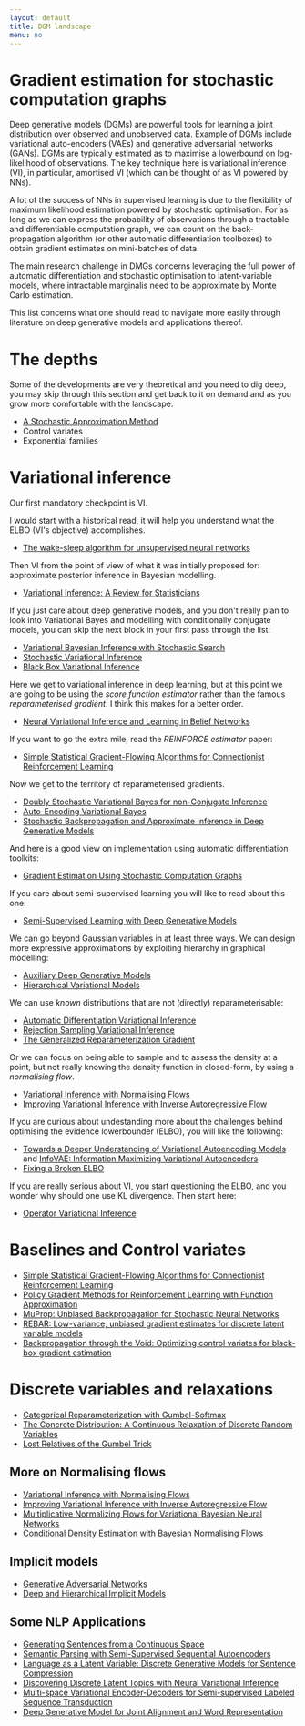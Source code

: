 ```yaml
---
layout: default
title: DGM landscape
menu: no
---
```


# Gradient estimation for stochastic computation graphs

Deep generative models (DGMs) are powerful tools for learning a joint distribution over observed and unobserved data. Example of DGMs include variational auto-encoders (VAEs) and generative adversarial networks (GANs). 
DGMs are typically estimated as to maximise a lowerbound on log-likelihood of observations. The key technique here is variational inference (VI), in particular, amortised VI (which can be thought of as VI powered by NNs). 

A lot of the success of NNs in supervised learning is due to the flexibility of maximum likelihood estimation powered by stochastic optimisation. For as long as we can express the probability of observations through a tractable and differentiable computation graph, we can count on the back-propagation algorithm (or other automatic differentiation toolboxes) to obtain gradient estimates on mini-batches of data. 

The main research challenge in DMGs concerns leveraging the full power of automatic differentiation and stochastic optimisation to latent-variable models, where intractable marginalis need to be approximate by Monte Carlo estimation. 

This list concerns what one should read to navigate more easily through literature on deep generative models and applications thereof. 

# The depths

Some of the developments are very theoretical and you need to dig deep, you may skip through this section and get back to it on demand and as you grow more comfortable with the landscape.


* [A Stochastic Approximation Method](https://www.jstor.org/stable/2236626)
* Control variates
* Exponential families

# Variational inference

Our first mandatory checkpoint is VI.

I would start with a historical read, it will help you understand what the ELBO (VI's objective) accomplishes.

* [The wake-sleep algorithm for unsupervised neural networks](http://www.cs.toronto.edu/~fritz/absps/ws.pdf)

Then VI from the point of view of what it was initially proposed for: approximate posterior inference in Bayesian modelling.

* [Variational Inference: A Review for Statisticians](https://arxiv.org/pdf/1601.00670.pdf)

If you just care about deep generative models, and you don't really plan to look into Variational Bayes and modelling with conditionally conjugate models, you can skip the next block in your first pass through the list:

* [Variational Bayesian Inference with Stochastic Search](https://arxiv.org/pdf/1206.6430.pdf)
* [Stochastic Variational Inference](https://arxiv.org/pdf/1206.7051.pdf)
* [Black Box Variational Inference](https://arxiv.org/pdf/1401.0118.pdf)

Here we get to variational inference in deep learning, but at this point we are going to be using the *score function estimator* rather than the famous *reparameterised gradient*. I think this makes for a better order.

* [Neural Variational Inference and Learning in Belief Networks](https://arxiv.org/pdf/1402.0030.pdf)

If you want to go the extra mile, read the *REINFORCE estimator* paper:

* [Simple Statistical Gradient-Flowing Algorithms for Connectionist Reinforcement Learning](https://link.springer.com/content/pdf/10.1007%2FBF00992696.pdf)

Now we get to the territory of reparameterised gradients. 

* [Doubly Stochastic Variational Bayes for non-Conjugate Inference](http://jmlr.org/proceedings/papers/v32/titsias14.pdf)
* [Auto-Encoding Variational Bayes](https://arxiv.org/pdf/1312.6114.pdf)
* [Stochastic Backpropagation and Approximate Inference in Deep Generative Models](https://arxiv.org/pdf/1401.4082.pdf)

And here is a good view on implementation using automatic differentiation toolkits:

* [Gradient Estimation Using Stochastic Computation Graphs](https://arxiv.org/pdf/1506.05254)

If you care about semi-supervised learning you will like to read about this one:

* [Semi-Supervised Learning with Deep Generative Models](https://arxiv.org/pdf/1406.5298.pdf)

We can go beyond Gaussian variables in at least three ways. We can design more expressive approximations by exploiting hierarchy in graphical modelling:

* [Auxiliary Deep Generative Models]( https://arxiv.org/pdf/1602.05473.pdf)
* [Hierarchical Variational Models](https://arxiv.org/pdf/1511.02386.pdf)

We can use *known* distributions that are not (directly) reparameterisable:

* [Automatic Differentiation Variational Inference](https://arxiv.org/pdf/1603.00788.pdf)
* [Rejection Sampling Variational Inference](https://arxiv.org/pdf/1610.05683.pdf)
* [The Generalized Reparameterization Gradient](https://arxiv.org/pdf/1610.02287.pdf)

Or we can focus on being able to sample and to assess the density at a point, but not really knowing the density function in closed-form, by using a *normalising flow*.

* [Variational Inference with Normalising Flows](https://arxiv.org/abs/1505.05770)
* [Improving Variational Inference with Inverse Autoregressive Flow](https://arxiv.org/abs/1606.04934)

If you are curious about undestanding more about the challenges behind optimising the evidence lowerbounder (ELBO), you will like the following:

* [Towards a Deeper Understanding of Variational Autoencoding Models](https://arxiv.org/pdf/1702.08658.pdf) and [InfoVAE: Information Maximizing Variational Autoencoders](https://arxiv.org/pdf/1706.02262.pdf)
* [Fixing a Broken ELBO](https://arxiv.org/pdf/1711.00464.pdf)


If you are really serious about VI, you start questioning the ELBO, and you wonder why should one use KL divergence. Then start here:

* [Operator Variational Inference](https://arxiv.org/pdf/1610.09033.pdf)

# Baselines and Control variates


* [Simple Statistical Gradient-Flowing Algorithms for Connectionist Reinforcement Learning](https://link.springer.com/content/pdf/10.1007%2FBF00992696.pdf)
* [Policy Gradient Methods for Reinforcement Learning with Function Approximation](https://papers.nips.cc/paper/1713-policy-gradient-methods-for-reinforcement-learning-with-function-approximation.pdf)
* [MuProp: Unbiased Backpropagation for Stochastic Neural Networks](https://arxiv.org/abs/1511.05176)
* [REBAR: Low-variance, unbiased gradient estimates for discrete latent variable models](https://arxiv.org/pdf/1703.07370.pdf)
* [Backpropagation through the Void: Optimizing control variates for black-box gradient estimation](https://arxiv.org/pdf/1711.00123.pdf)

# Discrete variables and relaxations

* [Categorical Reparameterization with Gumbel-Softmax](https://arxiv.org/pdf/1611.01144.pdf)
* [The Concrete Distribution: A Continuous Relaxation of Discrete Random Variables](https://arxiv.org/pdf/1611.00712.pdf)
* [Lost Relatives of the Gumbel Trick](https://arxiv.org/pdf/1706.04161.pdf)

## More on Normalising flows

* [Variational Inference with Normalising Flows](https://arxiv.org/abs/1505.05770)
* [Improving Variational Inference with Inverse Autoregressive Flow](https://arxiv.org/abs/1606.04934)
* [Multiplicative Normalizing Flows for Variational Bayesian Neural Networks](https://arxiv.org/abs/1703.01961)
* [Conditional Density Estimation with Bayesian Normalising Flows](https://arxiv.org/pdf/1802.04908.pdf)

## Implicit models 

* [Generative Adversarial Networks](https://arxiv.org/pdf/1406.2661.pdf)
* [Deep and Hierarchical Implicit Models](https://arxiv.org/pdf/1702.08896.pdf)

## Some NLP Applications

* [Generating Sentences from a Continuous Space](//arxiv.org/pdf/1511.06349.pdf)
* [Semantic Parsing with Semi-Supervised Sequential Autoencoders](https://arxiv.org/pdf/1609.09315.pdf)
* [Language as a Latent Variable: Discrete Generative Models for Sentence Compression](https://arxiv.org/pdf/1609.07317.pdf)
* [Discovering Discrete Latent Topics with Neural Variational Inference](//arxiv.org/pdf/1706.00359.pdf)
* [Multi-space Variational Encoder-Decoders for Semi-supervised Labeled Sequence Transduction](https://arxiv.org/pdf/1704.01691.pdf)
* [Deep Generative Model for Joint Alignment and Word Representation](https://arxiv.org/pdf/1802.05883.pdf)




